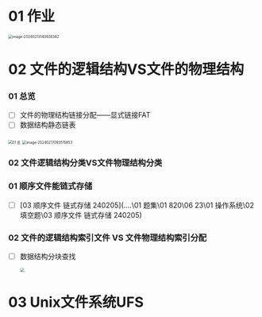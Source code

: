 # 01 作业

<img src="https://cvp.oss-cn-shanghai.aliyuncs.com/picgo/202402131409451.png" alt="image-20240213140926382" style="zoom:50%;" />



# 02 文件的逻辑结构VS文件的物理结构



### 01 总览

- [ ] 文件的物理结构链接分配——显式链接FAT
- [ ] 数据结构静态链表

<img src="https://cvp.oss-cn-shanghai.aliyuncs.com/picgo/202402170931779.png" alt="01 总" style="zoom:50%;" />

<img src="https://cvp.oss-cn-shanghai.aliyuncs.com/picgo/202402170935262.png" alt="image-20240217093515653" style="zoom:50%;" />

### 02 文件逻辑结构分类VS文件物理结构分类



### 01 顺序文件能链式存储

- [ ] [03 顺序文件 链式存储 240205](..\..\01 题集\01 820\06 23\01 操作系统\02 填空题\03 顺序文件 链式存储 240205) 



### 02 文件的逻辑结构索引文件 VS 文件物理结构索引分配

- [ ] 数据结构分块查找

  <img src="https://cvp.oss-cn-shanghai.aliyuncs.com/picgo/202402141047520.png" style="zoom:50%;" />



# 03 Unix文件系统UFS

